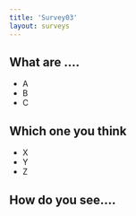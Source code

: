 ```yaml
---
title: 'Survey03'
layout: surveys
---
```


<div class="checkbox">
  <h2>What are ....</h2>
  <ul>
    <li>A</li>
    <li>B</li>
    <li>C</li>
  </ul>
</div>

<div class="choice">
  <h2>Which one you think</h2>
  <ul>
    <li>X</li>
    <li>Y</li>
    <li>Z</li>
  </ul>
</div>

<div class="text">
  <h2>How do you see....</h2>
</div>

<div id="sendJsonTo" style="display:none;">18zRYh2kOGQ0TUhK9br8qS5rVJMGSHZbSm-aby-l_k-o</div>
